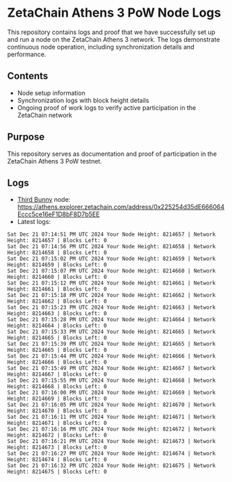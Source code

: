# ZetaChain Athens 3 PoW Node Logs
This repository contains logs and proof that we have successfully set up and run a node on the ZetaChain Athens 3 network. The logs demonstrate continuous node operation, including synchronization details and performance.

## Contents
- Node setup information
- Synchronization logs with block height details
- Ongoing proof of work logs to verify active participation in the ZetaChain network

## Purpose
This repository serves as documentation and proof of participation in the ZetaChain Athens 3 PoW testnet.

## Logs

- [Third Bunny](https://thirdbunny.xyz/) node: https://athens.explorer.zetachain.com/address/0x225254d35dE666064Eccc5ce16eF1D8bF8D7b5EE
- Latest logs:
```
Sat Dec 21 07:14:51 PM UTC 2024 Your Node Height: 8214657 | Network Height: 8214657 | Blocks Left: 0
Sat Dec 21 07:14:56 PM UTC 2024 Your Node Height: 8214658 | Network Height: 8214658 | Blocks Left: 0
Sat Dec 21 07:15:02 PM UTC 2024 Your Node Height: 8214659 | Network Height: 8214659 | Blocks Left: 0
Sat Dec 21 07:15:07 PM UTC 2024 Your Node Height: 8214660 | Network Height: 8214660 | Blocks Left: 0
Sat Dec 21 07:15:12 PM UTC 2024 Your Node Height: 8214661 | Network Height: 8214661 | Blocks Left: 0
Sat Dec 21 07:15:18 PM UTC 2024 Your Node Height: 8214662 | Network Height: 8214662 | Blocks Left: 0
Sat Dec 21 07:15:23 PM UTC 2024 Your Node Height: 8214663 | Network Height: 8214663 | Blocks Left: 0
Sat Dec 21 07:15:28 PM UTC 2024 Your Node Height: 8214664 | Network Height: 8214664 | Blocks Left: 0
Sat Dec 21 07:15:33 PM UTC 2024 Your Node Height: 8214665 | Network Height: 8214665 | Blocks Left: 0
Sat Dec 21 07:15:39 PM UTC 2024 Your Node Height: 8214665 | Network Height: 8214665 | Blocks Left: 0
Sat Dec 21 07:15:44 PM UTC 2024 Your Node Height: 8214666 | Network Height: 8214666 | Blocks Left: 0
Sat Dec 21 07:15:49 PM UTC 2024 Your Node Height: 8214667 | Network Height: 8214667 | Blocks Left: 0
Sat Dec 21 07:15:55 PM UTC 2024 Your Node Height: 8214668 | Network Height: 8214668 | Blocks Left: 0
Sat Dec 21 07:16:00 PM UTC 2024 Your Node Height: 8214669 | Network Height: 8214669 | Blocks Left: 0
Sat Dec 21 07:16:05 PM UTC 2024 Your Node Height: 8214670 | Network Height: 8214670 | Blocks Left: 0
Sat Dec 21 07:16:11 PM UTC 2024 Your Node Height: 8214671 | Network Height: 8214671 | Blocks Left: 0
Sat Dec 21 07:16:16 PM UTC 2024 Your Node Height: 8214672 | Network Height: 8214672 | Blocks Left: 0
Sat Dec 21 07:16:21 PM UTC 2024 Your Node Height: 8214673 | Network Height: 8214673 | Blocks Left: 0
Sat Dec 21 07:16:27 PM UTC 2024 Your Node Height: 8214674 | Network Height: 8214674 | Blocks Left: 0
Sat Dec 21 07:16:32 PM UTC 2024 Your Node Height: 8214675 | Network Height: 8214675 | Blocks Left: 0
```
